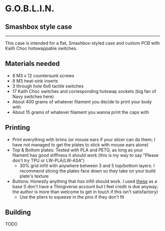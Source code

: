 # G.O.B.L.I.N.
## Smashbox style case

---

This case is intended for a flat, Smashbox-styled case and custom PCB with Kailh Choc hotswappable switches.

## Materials needed

- 8 M3 x 12 countersunk screws
- 8 M3 heat-sink inserts
- 3 through hole 6x6 tactile switches
- 17 Kailh Choc switches and corresponding hotswap sockets (big fan of Navy switches here)
- About 400 grams of whatever filament you decide to print your body with
- About 15 grams of whatever filament you wanna print the caps with

## Printing

- Print everything with brims (or mouse ears if your slicer can do them; I have not managed to get the plates to stick with mouse ears alone)
- Top & Bottom plates: Tested with PLA and PETG, as long as your filament has good stiffness it should work (this is my way to say "Please don't try TPU or LW-PLA/LW-ASA")
  - 30% grid infill with anywhere between 3 and 5 top/bottom layers. I recommend slicing the plates face down so they take on your build plate's texture
- Buttons: Honestly anything that *has* infill should work. I used [these](https://www.thingiverse.com/thing:5368051) as a base (I don't have a Thingiverse account but I feel credit is due anyway; the author is more than welcome to get in touch if this isn't satisfactory)
	- Use the pliers to squeeze in the pins if they don't fit

## Building

TODO